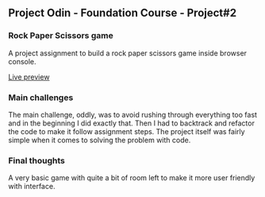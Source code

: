 ## Project Odin - Foundation Course - Project#2
### Rock Paper Scissors game

A project assignment to build a rock paper scissors game inside browser console.

[Live preview](https://ignasc.github.io/projectodin-foundations-project-2-rock-paper-scissors/)

### Main challenges

The main challenge, oddly, was to avoid rushing through everything too fast and in the beginning I did exactly that. Then I had to backtrack and refactor the code to make it follow assignment steps. The project itself was fairly simple when it comes to solving the problem with code.

### Final thoughts

A very basic game with quite a bit of room left to make it more user friendly with interface.
